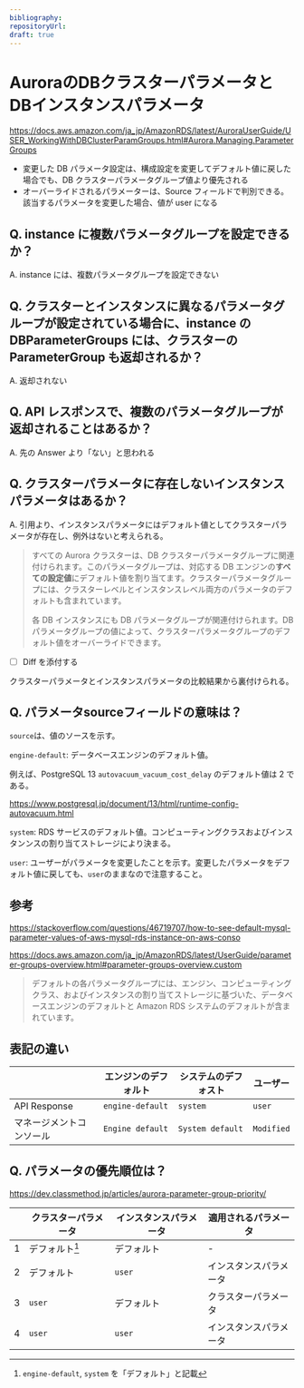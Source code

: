 ```yaml
---
bibliography: 
repositoryUrl:
draft: true
---
```


# AuroraのDBクラスターパラメータとDBインスタンスパラメータ

https://docs.aws.amazon.com/ja_jp/AmazonRDS/latest/AuroraUserGuide/USER_WorkingWithDBClusterParamGroups.html#Aurora.Managing.ParameterGroups

- 変更した DB パラメータ設定は、構成設定を変更してデフォルト値に戻した場合でも、DB クラスターパラメータグループ値より優先される
- オーバーライドされるパラメーターは、Source フィールドで判別できる。該当するパラメータを変更した場合、値が user になる

## Q. instance に複数パラメータグループを設定できるか？

A. instance には、複数パラメータグループを設定できない

## Q. クラスターとインスタンスに異なるパラメータグループが設定されている場合に、instance の DBParameterGroups には、クラスターの ParameterGroup も返却されるか？

A. 返却されない

## Q. API レスポンスで、複数のパラメータグループが返却されることはあるか？

A. 先の Answer より「ない」と思われる

## Q. クラスターパラメータに存在しないインスタンスパラメータはあるか？

A. 引用より、インスタンスパラメータにはデフォルト値としてクラスターパラメータが存在し、例外はないと考えられる。

> すべての Aurora クラスターは、DB クラスターパラメータグループに関連付けられます。このパラメータグループは、対応する DB エンジンの**すべての設定値**にデフォルト値を割り当てます。クラスターパラメータグループには、クラスターレベルとインスタンスレベル両方のパラメータのデフォルトも含まれています。
>
> 各 DB インスタンスにも DB パラメータグループが関連付けられます。DB パラメータグループの値によって、クラスターパラメータグループのデフォルト値をオーバーライドできます。

- [ ] Diff を添付する
  
クラスターパラメータとインスタンスパラメータの比較結果から裏付けられる。

## Q. パラメータsourceフィールドの意味は？

`source`は、値のソースを示す。

`engine-default`: データベースエンジンのデフォルト値。

例えば、PostgreSQL 13 `autovacuum_vacuum_cost_delay` のデフォルト値は 2 である。

https://www.postgresql.jp/document/13/html/runtime-config-autovacuum.html

`system`: RDS サービスのデフォルト値。コンピューティングクラスおよびインスタンンスの割り当てストレージにより決まる。

`user`: ユーザーがパラメータを変更したことを示す。変更したパラメータをデフォルト値に戻しても、`user`のままなので注意すること。

## 参考

https://stackoverflow.com/questions/46719707/how-to-see-default-mysql-parameter-values-of-aws-mysql-rds-instance-on-aws-conso

https://docs.aws.amazon.com/ja_jp/AmazonRDS/latest/UserGuide/parameter-groups-overview.html#parameter-groups-overview.custom

> デフォルトの各パラメータグループには、エンジン、コンピューティングクラス、およびインスタンスの割り当てストレージに基づいた、データベースエンジンのデフォルトと Amazon RDS システムのデフォルトが含まれています。

## 表記の違い

|                    | エンジンのデフォルト | システムのデフォスト | ユーザー   |
| ------------------------ | -------------------- | -------------------- | ---------- |
| API Response             | `engine-default`     | `system`             | `user`     |
| マネージメントコンソール | `Engine default`     | `System default`     | `Modified` |

## Q. パラメータの優先順位は？

https://dev.classmethod.jp/articles/aurora-parameter-group-priority/

|     | クラスターパラメータ | インスタンスパラメータ | 適用されるパラメータ   |
| --- | -------------------- | ---------------------- | ---------------------- |
| 1   | デフォルト[^1]           | デフォルト             | -                      |
| 2   | デフォルト           | `user`                   | インスタンスパラメータ |
| 3   | `user`                 | デフォルト             | クラスターパラメータ   |
| 4   | `user`                 | `user`                   | インスタンスパラメータ             |

[^1]: `engine-default`, `system` を「デフォルト」と記載
